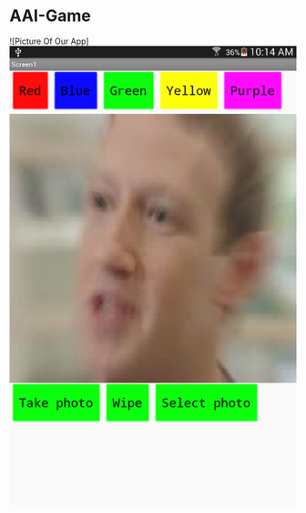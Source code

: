 # AAI-Game

![Picture Of Our App]
<img src="https://github.com/Linson132/AAI-Game/blob/master/Screenshot_2019-11-18-10-14-54.png" alt="App Picture">
